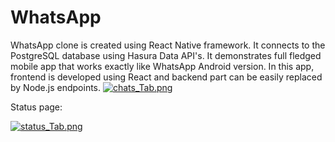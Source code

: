 # WhatsApp
WhatsApp clone is created using React Native framework. It connects to the PostgreSQL database using Hasura Data API's. It demonstrates full fledged mobile app that works exactly like WhatsApp Android version. In this app, frontend is developed using React and backend part can be easily replaced by Node.js endpoints. 
[![chats_Tab.png](https://s9.postimg.org/on0hcsnan/chats_Tab.png)](https://postimg.org/image/rtv0wf7qj/)

Status page:

[![status_Tab.png](https://s9.postimg.org/4todjjk1b/status_Tab.png)](https://postimg.org/image/l4ohfuwiz/)
